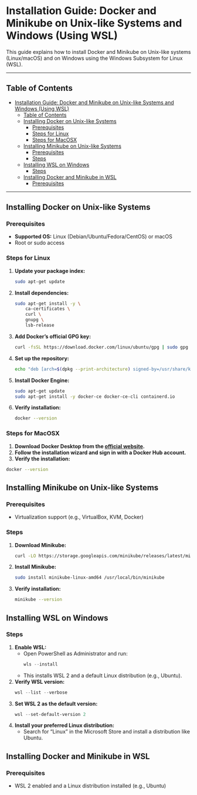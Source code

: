 # Installation Guide: Docker and Minikube on Unix-like Systems and Windows (Using WSL)

This guide explains how to install Docker and Minikube on Unix-like systems (Linux/macOS) and on Windows using the Windows Subsystem for Linux (WSL).

---

## Table of Contents
- [Installation Guide: Docker and Minikube on Unix-like Systems and Windows (Using WSL)](#installation-guide-docker-and-minikube-on-unix-like-systems-and-windows-using-wsl)
  - [Table of Contents](#table-of-contents)
  - [Installing Docker on Unix-like Systems](#installing-docker-on-unix-like-systems)
    - [Prerequisites](#prerequisites)
    - [Steps for Linux](#steps-for-linux)
    - [Steps for MacOSX](#steps-for-macosx)
  - [Installing Minikube on Unix-like Systems](#installing-minikube-on-unix-like-systems)
    - [Prerequisites](#prerequisites-1)
    - [Steps](#steps)
  - [Installing WSL on Windows](#installing-wsl-on-windows)
    - [Steps](#steps-1)
  - [Installing Docker and Minikube in WSL](#installing-docker-and-minikube-in-wsl)
    - [Prerequisites](#prerequisites-2)

---


## Installing Docker on Unix-like Systems

### Prerequisites
- **Supported OS:** Linux (Debian/Ubuntu/Fedora/CentOS) or macOS
- Root or sudo access

### Steps for Linux
1. **Update your package index:**
   ```bash
   sudo apt-get update
   ```
2.	**Install dependencies:**
    ```bash 
    sudo apt-get install -y \ 
        ca-certificates \
        curl \
        gnupg \
        lsb-release
    ```
3. **Add Docker’s official GPG key:**
   ```bash
   curl -fsSL https://download.docker.com/linux/ubuntu/gpg | sudo gpg --dearmor -o /usr/share/keyrings/     docker-archive-keyring.gpg
   ```
4. **Set up the repository:**
   ```bash
   echo "deb [arch=$(dpkg --print-architecture) signed-by=/usr/share/keyrings/docker-archive-keyring.gpg] https://download.docker.com/linux/ubuntu $(lsb_release -cs) stable" | sudo tee /etc/apt/sources.list.d/docker.list > /dev/null
   ```
5. **Install Docker Engine:**
   ```bash
   sudo apt-get update
   sudo apt-get install -y docker-ce docker-ce-cli containerd.io
   ```
6. **Verify installation:**
   ```bash
   docker --version
   ```

### Steps for MacOSX
1.	**Download Docker Desktop from the [official website](https://www.docker.com/products/docker-desktop/).**
2.	**Follow the installation wizard and sign in with a Docker Hub account.**
3.	**Verify the installation:**
   ```bash
   docker --version
   ```
   
## Installing Minikube on Unix-like Systems
### Prerequisites
- Virtualization support (e.g., VirtualBox, KVM, Docker)
### Steps
1.	**Download Minikube:**
    ```bash
    curl -LO https://storage.googleapis.com/minikube/releases/latest/minikube-linux-amd64
    ```
2. **Install Minikube:**
   ```bash
   sudo install minikube-linux-amd64 /usr/local/bin/minikube
   ```
3. **Verify installation:**
    ```bash
    minikube --version
    ```

## Installing WSL on Windows
### Steps
1.	**Enable WSL:**
    - Open PowerShell as Administrator and run:
        ```powershell
        wls --install
        ```
    - This installs WSL 2 and a default Linux distribution (e.g., Ubuntu).
2. **Verify WSL version:**
    ```powershell
    wsl --list --verbose
    ```
3. **Set WSL 2 as the default version:**
   ```powershell
   wsl --set-default-version 2
   ```
4.	**Install your preferred Linux distribution:**
      - Search for “Linux” in the Microsoft Store and install a distribution like Ubuntu.
  
## Installing Docker and Minikube in WSL
### Prerequisites
   - WSL 2 enabled and a Linux distribution installed (e.g., Ubuntu)
